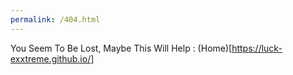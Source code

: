 ```yaml
---
permalink: /404.html
---
```


You Seem To Be Lost, Maybe This Will Help : (Home)[https://luck-exxtreme.github.io/]
